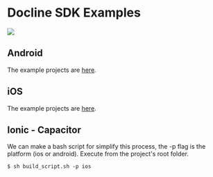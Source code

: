 # Docline SDK Examples 
![](https://drive.google.com/uc?export=view&id=1_VGN5i9_djalUq5SLYMeOCKvZgXteNSI)
## Android
The example projects are [here](https://github.com/docline-tech/sdk-video-android-example).
## iOS
The example projects are [here](https://github.com/docline-tech/video-kit-ios/tree/master/Example).

## Ionic - Capacitor
We can make a bash script for simplify this process, the -p flag is the platform (ios  or android).
Execute from the project's root folder.

`$ sh build_script.sh -p ios`
